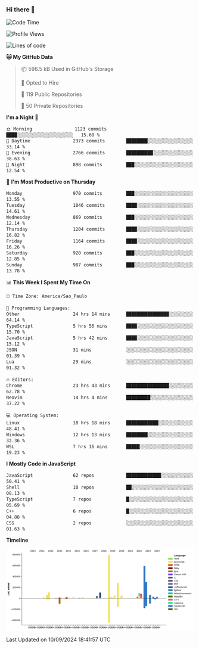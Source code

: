 ### Hi there 👋

<!--START_SECTION:waka-->
![Code Time](http://img.shields.io/badge/Code%20Time-6%2C400%20hrs%2013%20mins-blue)

![Profile Views](http://img.shields.io/badge/Profile%20Views-0-blue)

![Lines of code](https://img.shields.io/badge/From%20Hello%20World%20I%27ve%20Written-2.9%20million%20lines%20of%20code-blue)

**🐱 My GitHub Data** 

> 📦 596.5 kB Used in GitHub's Storage 
 > 
> 💼 Opted to Hire
 > 
> 📜 119 Public Repositories 
 > 
> 🔑 50 Private Repositories 
 > 
**I'm a Night 🦉** 

```text
🌞 Morning                1123 commits        ████░░░░░░░░░░░░░░░░░░░░░   15.68 % 
🌆 Daytime                2373 commits        ████████░░░░░░░░░░░░░░░░░   33.14 % 
🌃 Evening                2766 commits        ██████████░░░░░░░░░░░░░░░   38.63 % 
🌙 Night                  898 commits         ███░░░░░░░░░░░░░░░░░░░░░░   12.54 % 
```
📅 **I'm Most Productive on Thursday** 

```text
Monday                   970 commits         ███░░░░░░░░░░░░░░░░░░░░░░   13.55 % 
Tuesday                  1046 commits        ████░░░░░░░░░░░░░░░░░░░░░   14.61 % 
Wednesday                869 commits         ███░░░░░░░░░░░░░░░░░░░░░░   12.14 % 
Thursday                 1204 commits        ████░░░░░░░░░░░░░░░░░░░░░   16.82 % 
Friday                   1164 commits        ████░░░░░░░░░░░░░░░░░░░░░   16.26 % 
Saturday                 920 commits         ███░░░░░░░░░░░░░░░░░░░░░░   12.85 % 
Sunday                   987 commits         ███░░░░░░░░░░░░░░░░░░░░░░   13.78 % 
```


📊 **This Week I Spent My Time On** 

```text
🕑︎ Time Zone: America/Sao_Paulo

💬 Programming Languages: 
Other                    24 hrs 14 mins      ████████████████░░░░░░░░░   64.14 % 
TypeScript               5 hrs 56 mins       ████░░░░░░░░░░░░░░░░░░░░░   15.70 % 
JavaScript               5 hrs 42 mins       ████░░░░░░░░░░░░░░░░░░░░░   15.12 % 
JSON                     31 mins             ░░░░░░░░░░░░░░░░░░░░░░░░░   01.39 % 
Lua                      29 mins             ░░░░░░░░░░░░░░░░░░░░░░░░░   01.32 % 

🔥 Editors: 
Chrome                   23 hrs 43 mins      ████████████████░░░░░░░░░   62.78 % 
Neovim                   14 hrs 4 mins       █████████░░░░░░░░░░░░░░░░   37.22 % 

💻 Operating System: 
Linux                    18 hrs 18 mins      ████████████░░░░░░░░░░░░░   48.41 % 
Windows                  12 hrs 13 mins      ████████░░░░░░░░░░░░░░░░░   32.36 % 
WSL                      7 hrs 16 mins       █████░░░░░░░░░░░░░░░░░░░░   19.23 % 
```

**I Mostly Code in JavaScript** 

```text
JavaScript               62 repos            █████████████░░░░░░░░░░░░   50.41 % 
Shell                    10 repos            ██░░░░░░░░░░░░░░░░░░░░░░░   08.13 % 
TypeScript               7 repos             █░░░░░░░░░░░░░░░░░░░░░░░░   05.69 % 
C++                      6 repos             █░░░░░░░░░░░░░░░░░░░░░░░░   04.88 % 
CSS                      2 repos             ░░░░░░░░░░░░░░░░░░░░░░░░░   01.63 % 
```



**Timeline**

![Lines of Code chart](https://raw.githubusercontent.com/jampow/jampow/master/assets/bar_graph.png)


 Last Updated on 10/09/2024 18:41:57 UTC
<!--END_SECTION:waka-->
